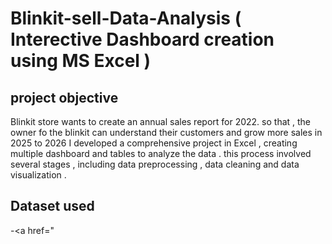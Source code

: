 # Blinkit-sell-Data-Analysis   ( Interective Dashboard creation using MS Excel )
## project objective 
Blinkit store wants to create an annual sales report for 2022. so that , the owner fo the blinkit can understand their customers and grow more sales in 2025 to 2026
I developed a comprehensive project in Excel , creating multiple dashboard and tables to analyze the data . this process involved several stages , including data preprocessing , data cleaning and data visualization .

## Dataset used 
-<a href="
